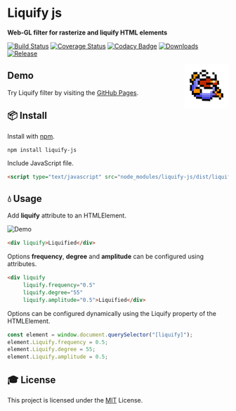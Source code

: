 # Liquify js

**Web-GL filter for rasterize and liquify HTML elements**

[![Build Status](https://travis-ci.org/seeren/liquify-js.svg?branch=master)](https://travis-ci.org/seeren/liquify-js)
[![Coverage Status](https://coveralls.io/repos/github/seeren/liquify-js/badge.svg?branch=master)](https://coveralls.io/github/seeren/liquify-js?branch=master)
[![Codacy Badge](https://api.codacy.com/project/badge/Grade/89e8998a632244a9b14061503b12bd03)](https://www.codacy.com/app/seeren/liquify-js?utm_source=github.com&amp;utm_medium=referral&amp;utm_content=seeren/liquify-js&amp;utm_campaign=Badge_Grade)
[![Downloads](https://img.shields.io/npm/dt/liquify-js.svg)](https://www.npmjs.com/package/liquify-js)
[![Release](https://img.shields.io/npm/v/liquify-js.svg)](https://www.npmjs.com/package/liquify-js)

<img src="ressources/images/fish.gif" align="right">

## Demo

Try Liquify filter by visiting the [GitHub Pages](https://seeren.github.io/liquify-js/).

## 📦 Install

Install with [npm](https://www.npmjs.com/package/liquify-js).
```
npm install liquify-js
```
Include JavaScript file.
```html
<script type="text/javascript" src="node_modules/liquify-js/dist/liquify.js"></script>
```

## 💧 Usage

Add **liquify** attribute to an HTMLElement.

![Demo](ressources/images/jelly.gif)

```html
<div liquify>Liquified</div>
```
Options **frequency**, **degree** and **amplitude** can be configured using attributes.
```html
<div liquify
     liquify.frequency="0.5"
     liquify.degree="55"
     liquify.amplitude="0.5">Liquified</div>
```
Options can be configured dynamically using the Liquify property of the HTMLElement.
```js
const element = window.document.querySelector("[liquify]");
element.Liquify.frequency = 0.5;
element.Liquify.degree = 55;
element.Liquify.amplitude = 0.5;
```

## 🎓 License
This project is licensed under the [MIT](LICENSE) License.